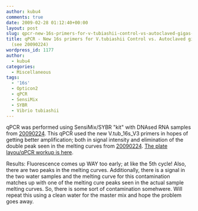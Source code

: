 ```yaml
---
author: kubu4
comments: true
date: 2009-02-28 01:12:40+00:00
layout: post
slug: qpcr-new-16s-primers-for-v-tubiashii-control-vs-autoclaved-gigas-samples-see-20090224
title: qPCR - New 16s primers for V.tubiashii Control vs. Autoclaved gigas samples
  (see 20090224)
wordpress_id: 1177
author:
  - kubu4
categories:
  - Miscellaneous
tags:
  - '16s'
  - Opticon2
  - qPCR
  - SensiMix
  - SYBR
  - Vibrio tubiashii
---
```


qPCR was performed using SensiMix/SYBR "kit" with DNAsed RNA samples from [20090224](/Sam%27s+Working+Notebook+Jan-May+2009#sjw20090224). This qPCR used the new V.tub_16s_V3 primers in hopes of getting better amplification; both in signal intensity and elimination of the double peak seen in the melting curves from [20090224](/Sam%27s+Working+Notebook+Jan-May+2009#sjw20090224). [The plate layou/qPCR workup is here](http://eagle.fish.washington.edu/Arabidopsis/Notebook%20Workup%20Files/20090227-1.jpg).

Results: Fluorescence comes up WAY too early; at like the 5th cycle! Also, there are two peaks in the melting curves. Additionally, there is a signal in the two water samples and the melting curve for this contamination matches up with one of the melting cure peaks seen in the actual sample melting curves. So, there is some sort of contamination somehwere. Will repeat this using a clean water for the master mix and hope the problem goes away.
